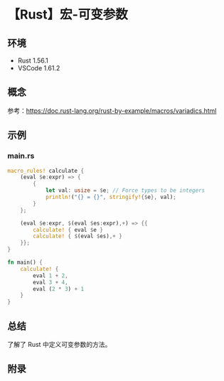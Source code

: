 # 【Rust】宏-可变参数

## 环境

- Rust 1.56.1
- VSCode 1.61.2

## 概念

参考：<https://doc.rust-lang.org/rust-by-example/macros/variadics.html>  

## 示例

### main.rs

```rust
macro_rules! calculate {
    (eval $e:expr) => {
        {
            let val: usize = $e; // Force types to be integers
            println!("{} = {}", stringify!{$e}, val);
        }
    };

    (eval $e:expr, $(eval $es:expr),+) => {{
        calculate! { eval $e }
        calculate! { $(eval $es),+ }
    }};
}

fn main() {
    calculate! {
        eval 1 + 2,
        eval 3 + 4,
        eval (2 * 3) + 1
    }
}
```

## 总结

了解了 Rust 中定义可变参数的方法。

## 附录
